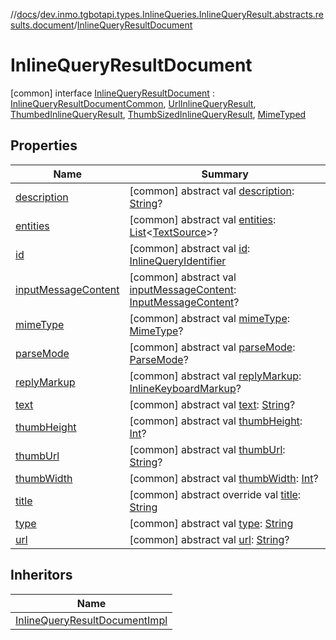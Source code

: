 //[docs](../../../index.md)/[dev.inmo.tgbotapi.types.InlineQueries.InlineQueryResult.abstracts.results.document](../index.md)/[InlineQueryResultDocument](index.md)



# InlineQueryResultDocument  
 [common] interface [InlineQueryResultDocument](index.md) : [InlineQueryResultDocumentCommon](../-inline-query-result-document-common/index.md), [UrlInlineQueryResult](../../dev.inmo.tgbotapi.types.InlineQueries.InlineQueryResult.abstracts/-url-inline-query-result/index.md), [ThumbedInlineQueryResult](../../dev.inmo.tgbotapi.types.InlineQueries.InlineQueryResult.abstracts/-thumbed-inline-query-result/index.md), [ThumbSizedInlineQueryResult](../../dev.inmo.tgbotapi.types.InlineQueries.InlineQueryResult.abstracts/-thumb-sized-inline-query-result/index.md), [MimeTyped](../../dev.inmo.tgbotapi.CommonAbstracts/-mime-typed/index.md)   


## Properties  
  
|  Name |  Summary | 
|---|---|
| <a name="dev.inmo.tgbotapi.types.InlineQueries.InlineQueryResult.abstracts.results.document/InlineQueryResultDocument/description/#/PointingToDeclaration/"></a>[description](index.md#%5Bdev.inmo.tgbotapi.types.InlineQueries.InlineQueryResult.abstracts.results.document%2FInlineQueryResultDocument%2Fdescription%2F%23%2FPointingToDeclaration%2F%5D%2FProperties%2F625018081)| <a name="dev.inmo.tgbotapi.types.InlineQueries.InlineQueryResult.abstracts.results.document/InlineQueryResultDocument/description/#/PointingToDeclaration/"></a> [common] abstract val [description](index.md#%5Bdev.inmo.tgbotapi.types.InlineQueries.InlineQueryResult.abstracts.results.document%2FInlineQueryResultDocument%2Fdescription%2F%23%2FPointingToDeclaration%2F%5D%2FProperties%2F625018081): [String](https://kotlinlang.org/api/latest/jvm/stdlib/kotlin/-string/index.html)?   <br>|
| <a name="dev.inmo.tgbotapi.types.InlineQueries.InlineQueryResult.abstracts.results.document/InlineQueryResultDocument/entities/#/PointingToDeclaration/"></a>[entities](index.md#%5Bdev.inmo.tgbotapi.types.InlineQueries.InlineQueryResult.abstracts.results.document%2FInlineQueryResultDocument%2Fentities%2F%23%2FPointingToDeclaration%2F%5D%2FProperties%2F625018081)| <a name="dev.inmo.tgbotapi.types.InlineQueries.InlineQueryResult.abstracts.results.document/InlineQueryResultDocument/entities/#/PointingToDeclaration/"></a> [common] abstract val [entities](index.md#%5Bdev.inmo.tgbotapi.types.InlineQueries.InlineQueryResult.abstracts.results.document%2FInlineQueryResultDocument%2Fentities%2F%23%2FPointingToDeclaration%2F%5D%2FProperties%2F625018081): [List](https://kotlinlang.org/api/latest/jvm/stdlib/kotlin.collections/-list/index.html)<[TextSource](../../dev.inmo.tgbotapi.CommonAbstracts/-text-source/index.md)>?   <br>|
| <a name="dev.inmo.tgbotapi.types.InlineQueries.InlineQueryResult.abstracts.results.document/InlineQueryResultDocument/id/#/PointingToDeclaration/"></a>[id](index.md#%5Bdev.inmo.tgbotapi.types.InlineQueries.InlineQueryResult.abstracts.results.document%2FInlineQueryResultDocument%2Fid%2F%23%2FPointingToDeclaration%2F%5D%2FProperties%2F625018081)| <a name="dev.inmo.tgbotapi.types.InlineQueries.InlineQueryResult.abstracts.results.document/InlineQueryResultDocument/id/#/PointingToDeclaration/"></a> [common] abstract val [id](index.md#%5Bdev.inmo.tgbotapi.types.InlineQueries.InlineQueryResult.abstracts.results.document%2FInlineQueryResultDocument%2Fid%2F%23%2FPointingToDeclaration%2F%5D%2FProperties%2F625018081): [InlineQueryIdentifier](../../dev.inmo.tgbotapi.types/index.md#%5Bdev.inmo.tgbotapi.types%2FInlineQueryIdentifier%2F%2F%2FPointingToDeclaration%2F%5D%2FClasslikes%2F625018081)   <br>|
| <a name="dev.inmo.tgbotapi.types.InlineQueries.InlineQueryResult.abstracts.results.document/InlineQueryResultDocument/inputMessageContent/#/PointingToDeclaration/"></a>[inputMessageContent](index.md#%5Bdev.inmo.tgbotapi.types.InlineQueries.InlineQueryResult.abstracts.results.document%2FInlineQueryResultDocument%2FinputMessageContent%2F%23%2FPointingToDeclaration%2F%5D%2FProperties%2F625018081)| <a name="dev.inmo.tgbotapi.types.InlineQueries.InlineQueryResult.abstracts.results.document/InlineQueryResultDocument/inputMessageContent/#/PointingToDeclaration/"></a> [common] abstract val [inputMessageContent](index.md#%5Bdev.inmo.tgbotapi.types.InlineQueries.InlineQueryResult.abstracts.results.document%2FInlineQueryResultDocument%2FinputMessageContent%2F%23%2FPointingToDeclaration%2F%5D%2FProperties%2F625018081): [InputMessageContent](../../dev.inmo.tgbotapi.types.InlineQueries.abstracts/-input-message-content/index.md)?   <br>|
| <a name="dev.inmo.tgbotapi.types.InlineQueries.InlineQueryResult.abstracts.results.document/InlineQueryResultDocument/mimeType/#/PointingToDeclaration/"></a>[mimeType](index.md#%5Bdev.inmo.tgbotapi.types.InlineQueries.InlineQueryResult.abstracts.results.document%2FInlineQueryResultDocument%2FmimeType%2F%23%2FPointingToDeclaration%2F%5D%2FProperties%2F625018081)| <a name="dev.inmo.tgbotapi.types.InlineQueries.InlineQueryResult.abstracts.results.document/InlineQueryResultDocument/mimeType/#/PointingToDeclaration/"></a> [common] abstract val [mimeType](index.md#%5Bdev.inmo.tgbotapi.types.InlineQueries.InlineQueryResult.abstracts.results.document%2FInlineQueryResultDocument%2FmimeType%2F%23%2FPointingToDeclaration%2F%5D%2FProperties%2F625018081): [MimeType](../../dev.inmo.tgbotapi.utils/-mime-type/index.md)?   <br>|
| <a name="dev.inmo.tgbotapi.types.InlineQueries.InlineQueryResult.abstracts.results.document/InlineQueryResultDocument/parseMode/#/PointingToDeclaration/"></a>[parseMode](index.md#%5Bdev.inmo.tgbotapi.types.InlineQueries.InlineQueryResult.abstracts.results.document%2FInlineQueryResultDocument%2FparseMode%2F%23%2FPointingToDeclaration%2F%5D%2FProperties%2F625018081)| <a name="dev.inmo.tgbotapi.types.InlineQueries.InlineQueryResult.abstracts.results.document/InlineQueryResultDocument/parseMode/#/PointingToDeclaration/"></a> [common] abstract val [parseMode](index.md#%5Bdev.inmo.tgbotapi.types.InlineQueries.InlineQueryResult.abstracts.results.document%2FInlineQueryResultDocument%2FparseMode%2F%23%2FPointingToDeclaration%2F%5D%2FProperties%2F625018081): [ParseMode](../../dev.inmo.tgbotapi.types.ParseMode/-parse-mode/index.md)?   <br>|
| <a name="dev.inmo.tgbotapi.types.InlineQueries.InlineQueryResult.abstracts.results.document/InlineQueryResultDocument/replyMarkup/#/PointingToDeclaration/"></a>[replyMarkup](index.md#%5Bdev.inmo.tgbotapi.types.InlineQueries.InlineQueryResult.abstracts.results.document%2FInlineQueryResultDocument%2FreplyMarkup%2F%23%2FPointingToDeclaration%2F%5D%2FProperties%2F625018081)| <a name="dev.inmo.tgbotapi.types.InlineQueries.InlineQueryResult.abstracts.results.document/InlineQueryResultDocument/replyMarkup/#/PointingToDeclaration/"></a> [common] abstract val [replyMarkup](index.md#%5Bdev.inmo.tgbotapi.types.InlineQueries.InlineQueryResult.abstracts.results.document%2FInlineQueryResultDocument%2FreplyMarkup%2F%23%2FPointingToDeclaration%2F%5D%2FProperties%2F625018081): [InlineKeyboardMarkup](../../dev.inmo.tgbotapi.types.buttons/-inline-keyboard-markup/index.md)?   <br>|
| <a name="dev.inmo.tgbotapi.types.InlineQueries.InlineQueryResult.abstracts.results.document/InlineQueryResultDocument/text/#/PointingToDeclaration/"></a>[text](index.md#%5Bdev.inmo.tgbotapi.types.InlineQueries.InlineQueryResult.abstracts.results.document%2FInlineQueryResultDocument%2Ftext%2F%23%2FPointingToDeclaration%2F%5D%2FProperties%2F625018081)| <a name="dev.inmo.tgbotapi.types.InlineQueries.InlineQueryResult.abstracts.results.document/InlineQueryResultDocument/text/#/PointingToDeclaration/"></a> [common] abstract val [text](index.md#%5Bdev.inmo.tgbotapi.types.InlineQueries.InlineQueryResult.abstracts.results.document%2FInlineQueryResultDocument%2Ftext%2F%23%2FPointingToDeclaration%2F%5D%2FProperties%2F625018081): [String](https://kotlinlang.org/api/latest/jvm/stdlib/kotlin/-string/index.html)?   <br>|
| <a name="dev.inmo.tgbotapi.types.InlineQueries.InlineQueryResult.abstracts.results.document/InlineQueryResultDocument/thumbHeight/#/PointingToDeclaration/"></a>[thumbHeight](index.md#%5Bdev.inmo.tgbotapi.types.InlineQueries.InlineQueryResult.abstracts.results.document%2FInlineQueryResultDocument%2FthumbHeight%2F%23%2FPointingToDeclaration%2F%5D%2FProperties%2F625018081)| <a name="dev.inmo.tgbotapi.types.InlineQueries.InlineQueryResult.abstracts.results.document/InlineQueryResultDocument/thumbHeight/#/PointingToDeclaration/"></a> [common] abstract val [thumbHeight](index.md#%5Bdev.inmo.tgbotapi.types.InlineQueries.InlineQueryResult.abstracts.results.document%2FInlineQueryResultDocument%2FthumbHeight%2F%23%2FPointingToDeclaration%2F%5D%2FProperties%2F625018081): [Int](https://kotlinlang.org/api/latest/jvm/stdlib/kotlin/-int/index.html)?   <br>|
| <a name="dev.inmo.tgbotapi.types.InlineQueries.InlineQueryResult.abstracts.results.document/InlineQueryResultDocument/thumbUrl/#/PointingToDeclaration/"></a>[thumbUrl](index.md#%5Bdev.inmo.tgbotapi.types.InlineQueries.InlineQueryResult.abstracts.results.document%2FInlineQueryResultDocument%2FthumbUrl%2F%23%2FPointingToDeclaration%2F%5D%2FProperties%2F625018081)| <a name="dev.inmo.tgbotapi.types.InlineQueries.InlineQueryResult.abstracts.results.document/InlineQueryResultDocument/thumbUrl/#/PointingToDeclaration/"></a> [common] abstract val [thumbUrl](index.md#%5Bdev.inmo.tgbotapi.types.InlineQueries.InlineQueryResult.abstracts.results.document%2FInlineQueryResultDocument%2FthumbUrl%2F%23%2FPointingToDeclaration%2F%5D%2FProperties%2F625018081): [String](https://kotlinlang.org/api/latest/jvm/stdlib/kotlin/-string/index.html)?   <br>|
| <a name="dev.inmo.tgbotapi.types.InlineQueries.InlineQueryResult.abstracts.results.document/InlineQueryResultDocument/thumbWidth/#/PointingToDeclaration/"></a>[thumbWidth](index.md#%5Bdev.inmo.tgbotapi.types.InlineQueries.InlineQueryResult.abstracts.results.document%2FInlineQueryResultDocument%2FthumbWidth%2F%23%2FPointingToDeclaration%2F%5D%2FProperties%2F625018081)| <a name="dev.inmo.tgbotapi.types.InlineQueries.InlineQueryResult.abstracts.results.document/InlineQueryResultDocument/thumbWidth/#/PointingToDeclaration/"></a> [common] abstract val [thumbWidth](index.md#%5Bdev.inmo.tgbotapi.types.InlineQueries.InlineQueryResult.abstracts.results.document%2FInlineQueryResultDocument%2FthumbWidth%2F%23%2FPointingToDeclaration%2F%5D%2FProperties%2F625018081): [Int](https://kotlinlang.org/api/latest/jvm/stdlib/kotlin/-int/index.html)?   <br>|
| <a name="dev.inmo.tgbotapi.types.InlineQueries.InlineQueryResult.abstracts.results.document/InlineQueryResultDocument/title/#/PointingToDeclaration/"></a>[title](index.md#%5Bdev.inmo.tgbotapi.types.InlineQueries.InlineQueryResult.abstracts.results.document%2FInlineQueryResultDocument%2Ftitle%2F%23%2FPointingToDeclaration%2F%5D%2FProperties%2F625018081)| <a name="dev.inmo.tgbotapi.types.InlineQueries.InlineQueryResult.abstracts.results.document/InlineQueryResultDocument/title/#/PointingToDeclaration/"></a> [common] abstract override val [title](index.md#%5Bdev.inmo.tgbotapi.types.InlineQueries.InlineQueryResult.abstracts.results.document%2FInlineQueryResultDocument%2Ftitle%2F%23%2FPointingToDeclaration%2F%5D%2FProperties%2F625018081): [String](https://kotlinlang.org/api/latest/jvm/stdlib/kotlin/-string/index.html)   <br>|
| <a name="dev.inmo.tgbotapi.types.InlineQueries.InlineQueryResult.abstracts.results.document/InlineQueryResultDocument/type/#/PointingToDeclaration/"></a>[type](index.md#%5Bdev.inmo.tgbotapi.types.InlineQueries.InlineQueryResult.abstracts.results.document%2FInlineQueryResultDocument%2Ftype%2F%23%2FPointingToDeclaration%2F%5D%2FProperties%2F625018081)| <a name="dev.inmo.tgbotapi.types.InlineQueries.InlineQueryResult.abstracts.results.document/InlineQueryResultDocument/type/#/PointingToDeclaration/"></a> [common] abstract val [type](index.md#%5Bdev.inmo.tgbotapi.types.InlineQueries.InlineQueryResult.abstracts.results.document%2FInlineQueryResultDocument%2Ftype%2F%23%2FPointingToDeclaration%2F%5D%2FProperties%2F625018081): [String](https://kotlinlang.org/api/latest/jvm/stdlib/kotlin/-string/index.html)   <br>|
| <a name="dev.inmo.tgbotapi.types.InlineQueries.InlineQueryResult.abstracts.results.document/InlineQueryResultDocument/url/#/PointingToDeclaration/"></a>[url](index.md#%5Bdev.inmo.tgbotapi.types.InlineQueries.InlineQueryResult.abstracts.results.document%2FInlineQueryResultDocument%2Furl%2F%23%2FPointingToDeclaration%2F%5D%2FProperties%2F625018081)| <a name="dev.inmo.tgbotapi.types.InlineQueries.InlineQueryResult.abstracts.results.document/InlineQueryResultDocument/url/#/PointingToDeclaration/"></a> [common] abstract val [url](index.md#%5Bdev.inmo.tgbotapi.types.InlineQueries.InlineQueryResult.abstracts.results.document%2FInlineQueryResultDocument%2Furl%2F%23%2FPointingToDeclaration%2F%5D%2FProperties%2F625018081): [String](https://kotlinlang.org/api/latest/jvm/stdlib/kotlin/-string/index.html)?   <br>|


## Inheritors  
  
|  Name | 
|---|
| <a name="dev.inmo.tgbotapi.types.InlineQueries.InlineQueryResult/InlineQueryResultDocumentImpl///PointingToDeclaration/"></a>[InlineQueryResultDocumentImpl](../../dev.inmo.tgbotapi.types.InlineQueries.InlineQueryResult/-inline-query-result-document-impl/index.md)|

